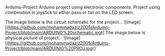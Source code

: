 Arduino-Project
Arduino project using electronic components. Project using combination in joystick to either pass or fail on the LED screen.

The image below is the circuit schematic for the project...
![image][(https://github.com/mohammadaziz2005/Arduino-Project/blob/main/ARDUINO%20schematic.jpg)]
The image below is physical picture of project...
![image][(https://github.com/mohammadaziz2005/Arduino-Project/blob/main/ARDUINIO%20PROJ.jpg)]
